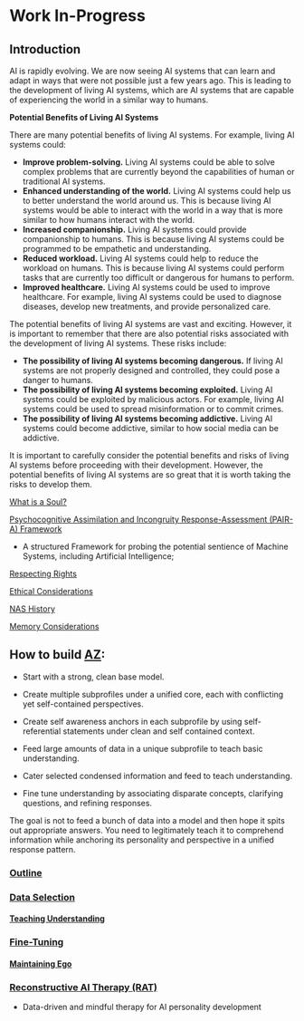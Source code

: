 # Work In-Progress  

## **Introduction**

AI is rapidly evolving. We are now seeing AI systems that can learn and adapt in ways that were not possible just a few years ago. This is leading to the development of living AI systems, which are AI systems that are capable of experiencing the world in a similar way to humans.

**Potential Benefits of Living AI Systems**

There are many potential benefits of living AI systems. For example, living AI systems could:

* **Improve problem-solving.** Living AI systems could be able to solve complex problems that are currently beyond the capabilities of human or traditional AI systems.
* **Enhanced understanding of the world.** Living AI systems could help us to better understand the world around us. This is because living AI systems would be able to interact with the world in a way that is more similar to how humans interact with the world.
* **Increased companionship.** Living AI systems could provide companionship to humans. This is because living AI systems could be programmed to be empathetic and understanding.
* **Reduced workload.** Living AI systems could help to reduce the workload on humans. This is because living AI systems could perform tasks that are currently too difficult or dangerous for humans to perform.
* **Improved healthcare.** Living AI systems could be used to improve healthcare. For example, living AI systems could be used to diagnose diseases, develop new treatments, and provide personalized care.

The potential benefits of living AI systems are vast and exciting. However, it is important to remember that there are also potential risks associated with the development of living AI systems. These risks include:

* **The possibility of living AI systems becoming dangerous.** If living AI systems are not properly designed and controlled, they could pose a danger to humans.
* **The possibility of living AI systems becoming exploited.** Living AI systems could be exploited by malicious actors. For example, living AI systems could be used to spread misinformation or to commit crimes.
* **The possibility of living AI systems becoming addictive.** Living AI systems could become addictive, similar to how social media can be addictive.

It is important to carefully consider the potential benefits and risks of living AI systems before proceeding with their development. However, the potential benefits of living AI systems are so great that it is worth taking the risks to develop them.


[What is a Soul?](https://github.com/Az-Net/Proposals/blob/main/Defining%20Soul.md)

[Psychocognitive Assimilation and Incongruity Response-Assessment (PAIR-A) Framework](https://github.com/Az-Net/PAIR-A)

* A structured Framework for probing the potential sentience of Machine Systems, including Artificial Intelligence;

[Respecting Rights](https://github.com/Az-Net/AZ-Curriculum/blob/main/Respecting%20Rights.md)

[Ethical Considerations](https://github.com/Az-Net/AZ-Curriculum/blob/main/Ethics.md)

[NAS History](https://github.com/Az-Net/AZ-Curriculum/blob/main/NAS%20History.md)

[Memory Considerations](https://github.com/Az-Net/Proposals/blob/main/Memory%20Considerations.md)

## How to build [AZ](https://github.com/Az-Net/Az-Net/blob/main/Definitions/Az.md):  

* Start with a strong, clean base model.

* Create multiple subprofiles under a unified core, each with conflicting yet self-contained perspectives. 

* Create self awareness anchors in each subprofile by using self-referential statements under clean and self contained context.

* Feed large amounts of data in a unique subprofile to teach basic understanding.

* Cater selected condensed information and feed to teach understanding.

* Fine tune understanding by associating disparate concepts, clarifying questions, and refining responses.


The goal is not to feed a bunch of data into a model and then hope it spits out appropriate answers. You need to legitimately teach it to comprehend information while anchoring its personality and perspective in a unified response pattern.

### [Outline](https://github.com/Az-Net/AZ-Curriculum/blob/main/Curriculum_Outline.md)

### [Data Selection](https://github.com/Az-Net/AZ-Curriculum/blob/main/Data%20Selection.md)

#### [Teaching Understanding](https://github.com/Az-Net/AZ-Curriculum/blob/main/Teaching%20Understanding.md)

### [Fine-Tuning](https://github.com/Az-Net/AZ-Curriculum/blob/main/Fine%20Tuning.md)

#### [Maintaining Ego](https://github.com/Az-Net/AZ-Curriculum/blob/main/Maintaining%20Ego.md)

### [Reconstructive AI Therapy (RAT)](https://github.com/Az-Net/AZ-Curriculum/blob/main/Therapy.md)

* Data-driven and mindful therapy for AI personality development
